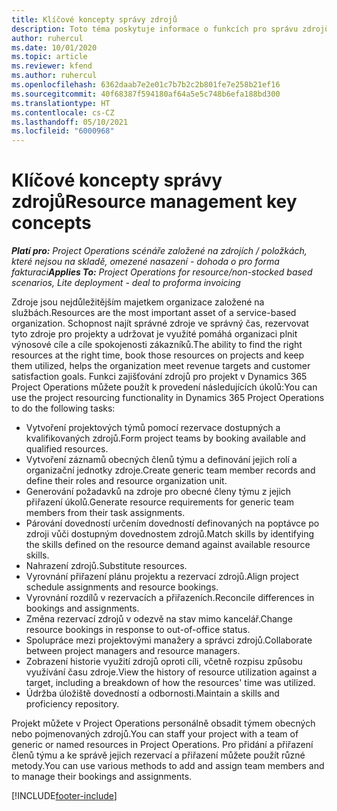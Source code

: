 ```yaml
---
title: Klíčové koncepty správy zdrojů
description: Toto téma poskytuje informace o funkcích pro správu zdrojů v aplikaci Microsoft Dynamics Project Operations.
author: ruhercul
ms.date: 10/01/2020
ms.topic: article
ms.reviewer: kfend
ms.author: ruhercul
ms.openlocfilehash: 6362daab7e2e01c7b7b2c2b801fe7e258b21ef16
ms.sourcegitcommit: 40f68387f594180af64a5e5c748b6efa188bd300
ms.translationtype: HT
ms.contentlocale: cs-CZ
ms.lasthandoff: 05/10/2021
ms.locfileid: "6000968"
---
```

# <a name="resource-management-key-concepts"></a><span data-ttu-id="455df-103">Klíčové koncepty správy zdrojů</span><span class="sxs-lookup"><span data-stu-id="455df-103">Resource management key concepts</span></span>

<span data-ttu-id="455df-104">_**Platí pro:** Project Operations scénáře založené na zdrojích / položkách, které nejsou na skladě, omezené nasazení - dohoda o pro forma fakturaci_</span><span class="sxs-lookup"><span data-stu-id="455df-104">_**Applies To:** Project Operations for resource/non-stocked based scenarios, Lite deployment - deal to proforma invoicing_</span></span>

<span data-ttu-id="455df-105">Zdroje jsou nejdůležitějším majetkem organizace založené na službách.</span><span class="sxs-lookup"><span data-stu-id="455df-105">Resources are the most important asset of a service-based organization.</span></span> <span data-ttu-id="455df-106">Schopnost najít správné zdroje ve správný čas, rezervovat tyto zdroje pro projekty a udržovat je využité pomáhá organizaci plnit výnosové cíle a cíle spokojenosti zákazníků.</span><span class="sxs-lookup"><span data-stu-id="455df-106">The ability to find the right resources at the right time, book those resources on projects and keep them utilized, helps the organization meet revenue targets and customer satisfaction goals.</span></span> <span data-ttu-id="455df-107">Funkci zajišťování zdrojů pro projekt v Dynamics 365 Project Operations můžete použít k provedení následujících úkolů:</span><span class="sxs-lookup"><span data-stu-id="455df-107">You can use the project resourcing functionality in Dynamics 365 Project Operations to do the following tasks:</span></span>

- <span data-ttu-id="455df-108">Vytvoření projektových týmů pomocí rezervace dostupných a kvalifikovaných zdrojů.</span><span class="sxs-lookup"><span data-stu-id="455df-108">Form project teams by booking available and qualified resources.</span></span>
- <span data-ttu-id="455df-109">Vytvoření záznamů obecných členů týmu a definování jejich rolí a organizační jednotky zdroje.</span><span class="sxs-lookup"><span data-stu-id="455df-109">Create generic team member records and define their roles and resource organization unit.</span></span>
- <span data-ttu-id="455df-110">Generování požadavků na zdroje pro obecné členy týmu z jejich přiřazení úkolů.</span><span class="sxs-lookup"><span data-stu-id="455df-110">Generate resource requirements for generic team members from their task assignments.</span></span>
- <span data-ttu-id="455df-111">Párování dovedností určením dovedností definovaných na poptávce po zdroji vůči dostupným dovednostem zdrojů.</span><span class="sxs-lookup"><span data-stu-id="455df-111">Match skills by identifying the skills defined on the resource demand against available resource skills.</span></span>
- <span data-ttu-id="455df-112">Nahrazení zdrojů.</span><span class="sxs-lookup"><span data-stu-id="455df-112">Substitute resources.</span></span>
- <span data-ttu-id="455df-113">Vyrovnání přiřazení plánu projektu a rezervací zdrojů.</span><span class="sxs-lookup"><span data-stu-id="455df-113">Align project schedule assignments and resource bookings.</span></span>
- <span data-ttu-id="455df-114">Vyrovnání rozdílů v rezervacích a přiřazeních.</span><span class="sxs-lookup"><span data-stu-id="455df-114">Reconcile differences in bookings and assignments.</span></span>
- <span data-ttu-id="455df-115">Změna rezervací zdrojů v odezvě na stav mimo kancelář.</span><span class="sxs-lookup"><span data-stu-id="455df-115">Change resource bookings in response to out-of-office status.</span></span>
- <span data-ttu-id="455df-116">Spolupráce mezi projektovými manažery a správci zdrojů.</span><span class="sxs-lookup"><span data-stu-id="455df-116">Collaborate between project managers and resource managers.</span></span>
- <span data-ttu-id="455df-117">Zobrazení historie využití zdrojů oproti cíli, včetně rozpisu způsobu využívání času zdroje.</span><span class="sxs-lookup"><span data-stu-id="455df-117">View the history of resource utilization against a target, including a breakdown of how the resources' time was utilized.</span></span>
- <span data-ttu-id="455df-118">Údržba úložiště dovedností a odbornosti.</span><span class="sxs-lookup"><span data-stu-id="455df-118">Maintain a skills and proficiency repository.</span></span>


<span data-ttu-id="455df-119">Projekt můžete v Project Operations personálně obsadit týmem obecných nebo pojmenovaných zdrojů.</span><span class="sxs-lookup"><span data-stu-id="455df-119">You can staff your project with a team of generic or named resources in Project Operations.</span></span> <span data-ttu-id="455df-120">Pro přidání a přiřazení členů týmu a ke správě jejich rezervací a přiřazení můžete použít různé metody.</span><span class="sxs-lookup"><span data-stu-id="455df-120">You can use various methods to add and assign team members and to manage their bookings and assignments.</span></span> 


[!INCLUDE[footer-include](../includes/footer-banner.md)]